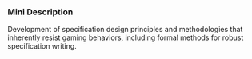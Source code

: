 ### Mini Description

Development of specification design principles and methodologies that inherently resist gaming behaviors, including formal methods for robust specification writing.
